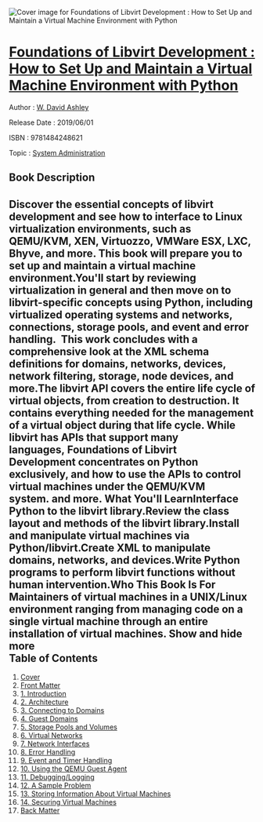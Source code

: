 ![Cover image for Foundations of Libvirt Development : How to Set Up and Maintain a Virtual Machine Environment with Python](https://imgdetail.ebookreading.net/cover/cover/20200215/EB9781484248621.jpg)

[Foundations of Libvirt Development : How to Set Up and Maintain a Virtual Machine Environment with Python](https://ebookreading.net/view/book/Foundations+of+Libvirt+Development+%3A+How+to+Set+Up+and+Maintain+a+Virtual+Machine+Environment+with+Python-EB9781484248621_1.html "Foundations of Libvirt Development : How to Set Up and Maintain a Virtual Machine Environment with Python")
====================================================================================================================

Author : [W. David Ashley](https://ebookreading.net/search/author/W.+David+Ashley)

Release Date : 2019/06/01

ISBN : 9781484248621

Topic : [System Administration](https://ebookreading.net/search/category/system-administration)

Book Description
-----------------

 Discover the essential concepts of libvirt development and see how to interface to Linux virtualization environments, such as QEMU/KVM, XEN, Virtuozzo, VMWare ESX, LXC, Bhyve, and more. This book will prepare you to set up and maintain a virtual machine environment.You'll start by reviewing virtualization in general and then move on to libvirt-specific concepts using Python, including virtualized operating systems and networks, connections, storage pools, and event and error handling.  This work concludes with a comprehensive look at the XML schema definitions for domains, networks, devices, network filtering, storage, node devices, and more.The libvirt API covers the entire life cycle of virtual objects, from creation to destruction. It contains everything needed for the management of a virtual object during that life cycle. While libvirt has APIs that support many languages, Foundations of Libvirt Development concentrates on Python exclusively, and how to use the APIs to control virtual machines under the QEMU/KVM system. and more. What You'll LearnInterface Python to the libvirt library.Review the class layout and methods of the libvirt library.Install and manipulate virtual machines via Python/libvirt.Create XML to manipulate domains, networks, and devices.Write Python programs to perform libvirt functions without human intervention.Who This Book Is For​Maintainers of virtual machines in a UNIX/Linux environment ranging from managing code on a single virtual machine through an entire installation of virtual machines.        Show and hide more                
Table of Contents
-----------------

1. [Cover](https://ebookreading.net/view/book/Foundations+of+Libvirt+Development+%3A+How+to+Set+Up+and+Maintain+a+Virtual+Machine+Environment+with+Python-EB9781484248621_1.html)
1. [Front Matter](https://ebookreading.net/view/book/Foundations+of+Libvirt+Development+%3A+How+to+Set+Up+and+Maintain+a+Virtual+Machine+Environment+with+Python-EB9781484248621_2.html)
1. [1. Introduction](https://ebookreading.net/view/book/Foundations+of+Libvirt+Development+%3A+How+to+Set+Up+and+Maintain+a+Virtual+Machine+Environment+with+Python-EB9781484248621_3.html)
1. [2. Architecture](https://ebookreading.net/view/book/Foundations+of+Libvirt+Development+%3A+How+to+Set+Up+and+Maintain+a+Virtual+Machine+Environment+with+Python-EB9781484248621_4.html)
1. [3. Connecting to Domains](https://ebookreading.net/view/book/Foundations+of+Libvirt+Development+%3A+How+to+Set+Up+and+Maintain+a+Virtual+Machine+Environment+with+Python-EB9781484248621_5.html)
1. [4. Guest Domains](https://ebookreading.net/view/book/Foundations+of+Libvirt+Development+%3A+How+to+Set+Up+and+Maintain+a+Virtual+Machine+Environment+with+Python-EB9781484248621_6.html)
1. [5. Storage Pools and Volumes](https://ebookreading.net/view/book/Foundations+of+Libvirt+Development+%3A+How+to+Set+Up+and+Maintain+a+Virtual+Machine+Environment+with+Python-EB9781484248621_7.html)
1. [6. Virtual Networks](https://ebookreading.net/view/book/Foundations+of+Libvirt+Development+%3A+How+to+Set+Up+and+Maintain+a+Virtual+Machine+Environment+with+Python-EB9781484248621_8.html)
1. [7. Network Interfaces](https://ebookreading.net/view/book/Foundations+of+Libvirt+Development+%3A+How+to+Set+Up+and+Maintain+a+Virtual+Machine+Environment+with+Python-EB9781484248621_9.html)
1. [8. Error Handling](https://ebookreading.net/view/book/Foundations+of+Libvirt+Development+%3A+How+to+Set+Up+and+Maintain+a+Virtual+Machine+Environment+with+Python-EB9781484248621_10.html)
1. [9. Event and Timer Handling](https://ebookreading.net/view/book/Foundations+of+Libvirt+Development+%3A+How+to+Set+Up+and+Maintain+a+Virtual+Machine+Environment+with+Python-EB9781484248621_11.html)
1. [10. Using the QEMU Guest Agent](https://ebookreading.net/view/book/Foundations+of+Libvirt+Development+%3A+How+to+Set+Up+and+Maintain+a+Virtual+Machine+Environment+with+Python-EB9781484248621_12.html)
1. [11. Debugging/Logging](https://ebookreading.net/view/book/Foundations+of+Libvirt+Development+%3A+How+to+Set+Up+and+Maintain+a+Virtual+Machine+Environment+with+Python-EB9781484248621_13.html)
1. [12. A Sample Problem](https://ebookreading.net/view/book/Foundations+of+Libvirt+Development+%3A+How+to+Set+Up+and+Maintain+a+Virtual+Machine+Environment+with+Python-EB9781484248621_14.html)
1. [13. Storing Information About Virtual Machines](https://ebookreading.net/view/book/Foundations+of+Libvirt+Development+%3A+How+to+Set+Up+and+Maintain+a+Virtual+Machine+Environment+with+Python-EB9781484248621_15.html)
1. [14. Securing Virtual Machines](https://ebookreading.net/view/book/Foundations+of+Libvirt+Development+%3A+How+to+Set+Up+and+Maintain+a+Virtual+Machine+Environment+with+Python-EB9781484248621_16.html)
1. [Back Matter](https://ebookreading.net/view/book/Foundations+of+Libvirt+Development+%3A+How+to+Set+Up+and+Maintain+a+Virtual+Machine+Environment+with+Python-EB9781484248621_17.html)
